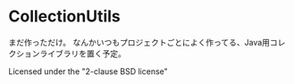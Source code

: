 CollectionUtils
=====================

まだ作っただけ。
なんかいつもプロジェクトごとによく作ってる、Java用コレクションライブラリを置く予定。

Licensed under the "2-clause BSD license"